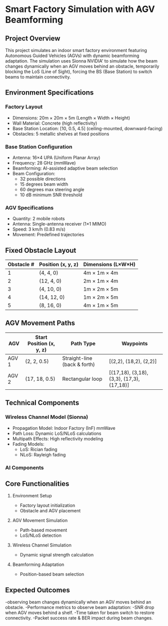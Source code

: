 # Smart Factory Simulation with AGV Beamforming

## Project Overview
This project simulates an indoor smart factory environment featuring Autonomous Guided Vehicles (AGVs) with dynamic beamforming adaptation. The simulation uses Sionna NVIDIA' to simulate how the beam changes dynamically when an AGV moves behind an obstacle, temporarily blocking the LoS (Line of Sight), forcing the BS (Base Station) to switch beams to maintain connectivity.

## Environment Specifications

### Factory Layout
- Dimensions: 20m × 20m × 5m (Length × Width × Height)
- Wall Material: Concrete (high reflectivity)
- Base Station Location: [10, 0.5, 4.5] (ceiling-mounted, downward-facing)
- Obstacles: 5 metallic shelves at fixed positions

### Base Station Configuration
- Antenna: 16×4 UPA (Uniform Planar Array)
- Frequency: 28 GHz (mmWave)
- Beamforming: AI-assisted adaptive beam selection
- Beam Configuration:
  - 32 possible directions
  - 15 degrees beam width
  - 60 degrees max steering angle
  - 10 dB minimum SNR threshold

### AGV Specifications
- Quantity: 2 mobile robots
- Antenna: Single-antenna receiver (1×1 MIMO)
- Speed: 3 km/h (0.83 m/s)
- Movement: Predefined trajectories

## Fixed Obstacle Layout

| Obstacle # | Position (x, y, z) | Dimensions (L×W×H) |
|------------|-------------------|-------------------|
| 1          | (4, 4, 0)        | 4m × 1m × 4m     |
| 2          | (12, 4, 0)       | 2m × 1m × 4m     |
| 3          | (4, 10, 0)       | 1m × 2m × 5m     |
| 4          | (14, 12, 0)      | 1m × 2m × 5m     |
| 5          | (8, 16, 0)       | 4m × 1m × 5m     |

## AGV Movement Paths

| AGV | Start Position (x, y, z) | Path Type | Waypoints |
|-----|-------------------------|------------|-----------|
| AGV 1 | (2, 2, 0.5) | Straight-line (back & forth) | [(2,2), (18,2), (2,2)] |
| AGV 2 | (17, 18, 0.5) | Rectangular loop | [(17,18), (3,18), (3,3), (17,3), (17,18)] |

## Technical Components

### Wireless Channel Model (Sionna)
- Propagation Model: Indoor Factory (InF) mmWave
- Path Loss: Dynamic LoS/NLoS calculations
- Multipath Effects: High reflectivity modeling
- Fading Models:
  - LoS: Rician fading
  - NLoS: Rayleigh fading

### AI Components


## Core Functionalities

1. Environment Setup
   - Factory layout initialization
   - Obstacle and AGV placement

2. AGV Movement Simulation
   - Path-based movement
   - LoS/NLoS detection

3. Wireless Channel Simulation
   - Dynamic signal strength calculation

4. Beamforming Adaptation
   - Position-based beam selection


## Expected Outcomes
   -observing beam changes dynamically when an AGV moves behind an obstacle.
   -Performance metrics to observe beam adaptation:
   -SNR drop when AGV moves behind a shelf.
   -Time taken for beam switch to restore connectivity.
   -Packet success rate & BER impact during beam changes.